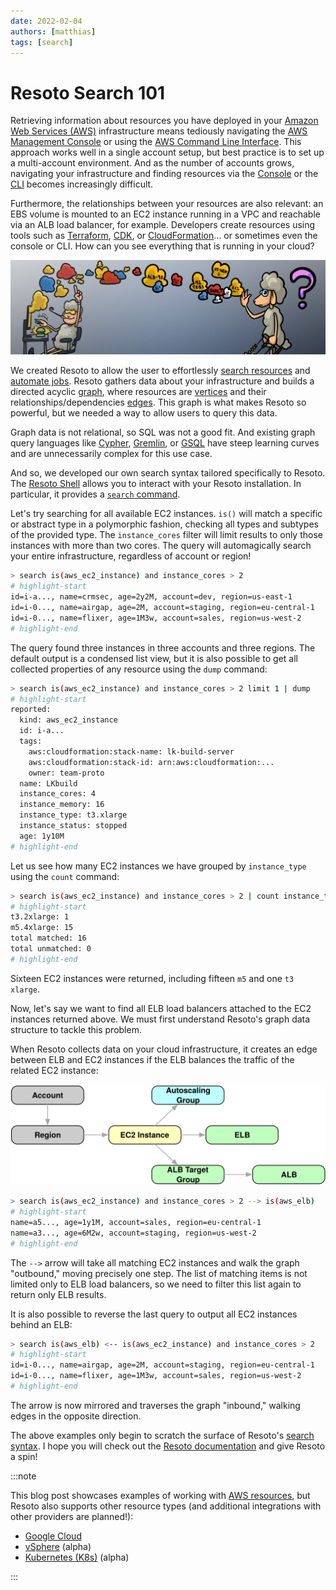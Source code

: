 ```yaml
---
date: 2022-02-04
authors: [matthias]
tags: [search]
---
```


# Resoto Search 101

Retrieving information about resources you have deployed in your [Amazon Web Services (AWS)](https://aws.amazon.com) infrastructure means tediously navigating the [AWS Management Console](https://aws.amazon.com/console) or using the [AWS Command Line Interface](https://aws.amazon.com/cli). This approach works well in a single account setup, but best practice is to set up a multi-account environment. And as the number of accounts grows, navigating your infrastructure and finding resources via the [Console](https://aws.amazon.com/console) or the [CLI](https://aws.amazon.com/cli/) becomes increasingly difficult.

Furthermore, the relationships between your resources are also relevant: an EBS volume is mounted to an EC2 instance running in a VPC and reachable via an ALB load balancer, for example. Developers create resources using tools such as [Terraform](https://terraform.io), [CDK](https://aws.amazon.com/cdk), or [CloudFormation](https://aws.amazon.com/cloudformation)… or sometimes even the console or CLI. How can you see everything that is running in your cloud?

![Left: Sheep Spinning Up Cloud Resources; Right: Confused Sheep with Abacus](./img/banner.png)

<!--truncate-->

We created Resoto to allow the user to effortlessly [search resources](/docs/reference/search) and [automate jobs](/docs/concepts/automation). Resoto gathers data about your infrastructure and builds a directed acyclic [graph](/docs/concepts/asset-inventory-graph), where resources are [vertices](/docs/concepts/asset-inventory-graph#nodes) and their relationships/dependencies [edges](/docs/concepts/asset-inventory-graph#edges). This graph is what makes Resoto so powerful, but we needed a way to allow users to query this data.

Graph data is not relational, so SQL was not a good fit. And existing graph query languages like [Cypher](https://neo4j.com/developer/cypher), [Gremlin](https://tinkerpop.apache.org/gremlin.html), or [GSQL](https://tigergraph.com/gsql) have steep learning curves and are unnecessarily complex for this use case.

And so, we developed our own search syntax tailored specifically to Resoto. The [Resoto Shell](/docs/reference/components/shell) allows you to interact with your Resoto installation. In particular, it provides a [`search` command](/docs/reference/cli/search-commands/search).

Let's try searching for all available EC2 instances. `is()` will match a specific or abstract type in a polymorphic fashion, checking all types and subtypes of the provided type. The `instance_cores` filter will limit results to only those instances with more than two cores. The query will automagically search your entire infrastructure, regardless of account or region!

```bash
> search is(aws_ec2_instance) and instance_cores > 2
# highlight-start
​id=i-a..., name=crmsec, age=2y2M, account=dev, region=us-east-1
​id=i-0..., name=airgap, age=2M, account=staging, region=eu-central-1
​id=i-0..., name=flixer, age=1M3w, account=sales, region=us-west-2
# highlight-end
```

The query found three instances in three accounts and three regions. The default output is a condensed list view, but it is also possible to get all collected properties of any resource using the `dump` command:

```bash
> search is(aws_ec2_instance) and instance_cores > 2 limit 1 | dump
# highlight-start
​reported:
​  kind: aws_ec2_instance
​  id: i-a...
​  tags:
​    aws:cloudformation:stack-name: lk-build-server
​    aws:cloudformation:stack-id: arn:aws:cloudformation:...
​    owner: team-proto
​  name: LKbuild
​  instance_cores: 4
​  instance_memory: 16
​  instance_type: t3.xlarge
​  instance_status: stopped
​  age: 1y10M
# highlight-end
```

Let us see how many EC2 instances we have grouped by `instance_type` using the `count` command:

```bash
> search is(aws_ec2_instance) and instance_cores > 2 | count instance_type
# highlight-start
​t3.2xlarge: 1
​m5.4xlarge: 15
​total matched: 16
​total unmatched: 0
# highlight-end
```

Sixteen EC2 instances were returned, including fifteen `m5` and one `t3` `xlarge`.

Now, let's say we want to find all ELB load balancers attached to the EC2 instances returned above. We must first understand Resoto's graph data structure to tackle this problem.

When Resoto collects data on your cloud infrastructure, it creates an edge between ELB and EC2 instances if the ELB balances the traffic of the related EC2 instance:

![Graph Structure](./img/graph_structure.svg)

```bash
> search is(aws_ec2_instance) and instance_cores > 2 --> is(aws_elb)
# highlight-start
​name=a5..., age=1y1M, account=sales, region=eu-central-1
​name=a3..., age=6M2w, account=staging, region=us-west-2
# highlight-end
```

The `-->` arrow will take all matching EC2 instances and walk the graph "outbound," moving precisely one step. The list of matching items is not limited only to ELB load balancers, so we need to filter this list again to return only ELB results.

It is also possible to reverse the last query to output all EC2 instances behind an ELB:

```bash
> search is(aws_elb) <-- is(aws_ec2_instance) and instance_cores > 2
# highlight-start
​id=i-0..., name=airgap, age=2M, account=staging, region=eu-central-1
​id=i-0..., name=flixer, age=1M3w, account=sales, region=us-west-2
# highlight-end
```

The arrow is now mirrored and traverses the graph "inbound," walking edges in the opposite direction.

The above examples only begin to scratch the surface of Resoto's [search syntax](/docs/reference/search). I hope you will check out the [Resoto documentation](/docs) and give Resoto a spin!

:::note

This blog post showcases examples of working with [AWS resources](/docs/reference/unified-data-model/aws), but Resoto also supports other resource types (and additional integrations with other providers are planned!):

- [Google Cloud](/docs/reference/unified-data-model/google-cloud)
- [vSphere](/docs/reference/unified-data-model/vsphere) (alpha)
- [Kubernetes (K8s)](/docs/reference/unified-data-model/kubernetes) (alpha)

:::
